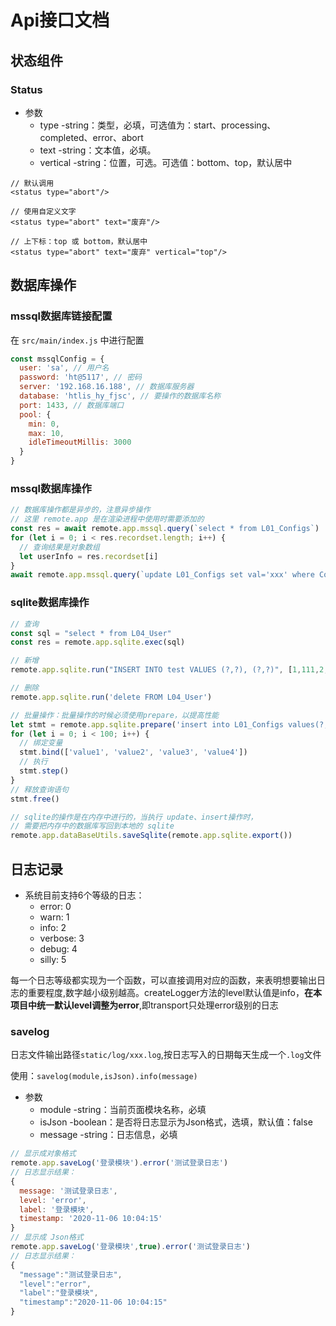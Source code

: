 # Api接口文档

## 状态组件

### Status

- 参数
  - type -string：类型，必填，可选值为：start、processing、completed、error、abort
  - text -string：文本值，必填。
  - vertical -string：位置，可选。可选值：bottom、top，默认居中

<status type="start" text='开始 start'/>
<status type="processing" text='进行中 processing'/>
<status type="completed" text='已完成 completed'/>
<status type="error" text='错误 error'/>
<status type="abort" text='废弃、终止 abort'/>

```vue
// 默认调用
<status type="abort"/>

// 使用自定义文字
<status type="abort" text="废弃"/>

// 上下标：top 或 bottom，默认居中
<status type="abort" text="废弃" vertical="top"/>
```

## 数据库操作

### mssql数据库链接配置

在 `src/main/index.js` 中进行配置

```js
const mssqlConfig = {
  user: 'sa', // 用户名
  password: 'ht@5117', // 密码
  server: '192.168.16.188', // 数据库服务器
  database: 'htlis_hy_fjsc', // 要操作的数据库名称
  port: 1433, // 数据库端口
  pool: {
    min: 0,
    max: 10,
    idleTimeoutMillis: 3000
  }
}
```

### mssql数据库操作
  
```js
// 数据库操作都是异步的，注意异步操作
// 这里 remote.app 是在渲染进程中使用时需要添加的
const res = await remote.app.mssql.query(`select * from L01_Configs`)
for (let i = 0; i < res.recordset.length; i++) {
  // 查询结果是对象数组
  let userInfo = res.recordset[i]
}
await remote.app.mssql.query(`update L01_Configs set val='xxx' where ConfigID='xxx'`)
```

### sqlite数据库操作

```js
// 查询
const sql = "select * from L04_User"
const res = remote.app.sqlite.exec(sql)

// 新增
remote.app.sqlite.run("INSERT INTO test VALUES (?,?), (?,?)", [1,111,2,222]);

// 删除
remote.app.sqlite.run('delete FROM L04_User')

// 批量操作：批量操作的时候必须使用prepare，以提高性能
let stmt = remote.app.sqlite.prepare('insert into L01_Configs values(?,?,?,?)')
for (let i = 0; i < 100; i++) {
  // 绑定变量
  stmt.bind(['value1', 'value2', 'value3', 'value4'])
  // 执行
  stmt.step()
}
// 释放查询语句
stmt.free()

// sqlite的操作是在内存中进行的，当执行 update、insert操作时，
// 需要把内存中的数据库写回到本地的 sqlite
remote.app.dataBaseUtils.saveSqlite(remote.app.sqlite.export())
```

## 日志记录

- 系统目前支持6个等级的日志：
  - error: 0
  - warn: 1
  - info: 2
  - verbose: 3
  - debug: 4
  - silly: 5

每一个日志等级都实现为一个函数，可以直接调用对应的函数，来表明想要输出日志的重要程度,数字越小级别越高。createLogger方法的level默认值是info，**在本项目中统一默认level调整为error**,即transport只处理error级别的日志

### savelog

日志文件输出路径`static/log/xxx.log`,按日志写入的日期每天生成一个`.log`文件

使用：`savelog(module,isJson).info(message)`

- 参数
  - module -string：当前页面模块名称，必填
  - isJson -boolean：是否将日志显示为Json格式，选填，默认值：false
  - message -string：日志信息，必填

```js
// 显示成对象格式
remote.app.saveLog('登录模块').error('测试登录日志')
// 日志显示结果：
{
  message: '测试登录日志',
  level: 'error',
  label: '登录模块',
  timestamp: '2020-11-06 10:04:15'
}
// 显示成 Json格式
remote.app.saveLog('登录模块',true).error('测试登录日志')
// 日志显示结果：
{
  "message":"测试登录日志",
  "level":"error",
  "label":"登录模块",
  "timestamp":"2020-11-06 10:04:15"
}
```
